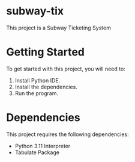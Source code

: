 # subway-tix
This project is a Subway Ticketing System

# Getting Started

To get started with this project, you will need to:

1. Install Python IDE.
2. Install the dependencies.
3. Run the program.

# Dependencies

This project requires the following dependencies:

* Python 3.11 Interpreter
* Tabulate Package

